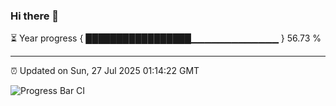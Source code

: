 ### Hi there 👋

⏳ Year progress { █████████████████▁▁▁▁▁▁▁▁▁▁▁▁▁ } 56.73 %

---

⏰ Updated on Sun, 27 Jul 2025 01:14:22 GMT

![Progress Bar CI](https://github.com/code-lakshay/GitHub-Actions-Demo/workflows/Progress%20Bar%20CI/badge.svg)
